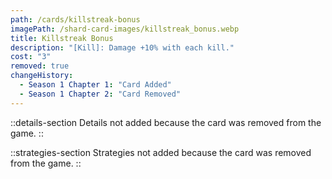 ```yaml
---
path: /cards/killstreak-bonus
imagePath: /shard-card-images/killstreak_bonus.webp
title: Killstreak Bonus
description: "[Kill]: Damage +10% with each kill."
cost: "3"
removed: true
changeHistory:
  - Season 1 Chapter 1: "Card Added"
  - Season 1 Chapter 2: "Card Removed"
---
```


::details-section
Details not added because the card was removed from the game.
::

::strategies-section
Strategies not added because the card was removed from the game.
::
